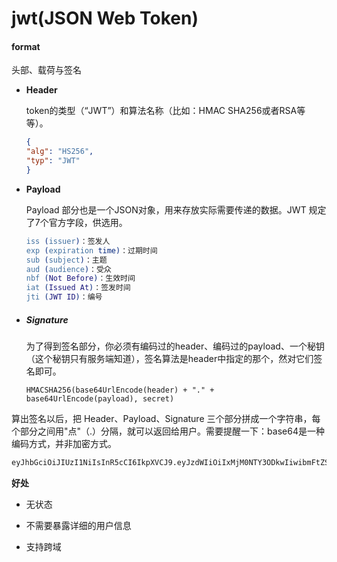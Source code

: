 # jwt(JSON Web Token)

#### format

头部、载荷与签名

- **Header**

  token的类型（“JWT”）和算法名称（比如：HMAC SHA256或者RSA等等）。

  

  ```json
  {
  "alg": "HS256",
  "typ": "JWT"
  }
  ```

- **Payload**

  Payload 部分也是一个JSON对象，用来存放实际需要传递的数据。JWT 规定了7个官方字段，供选用。
    ```erlang
    iss (issuer)：签发人
    exp (expiration time)：过期时间
    sub (subject)：主题
    aud (audience)：受众
    nbf (Not Before)：生效时间
    iat (Issued At)：签发时间
    jti (JWT ID)：编号
    ```

- ##### Signature

  为了得到签名部分，你必须有编码过的header、编码过的payload、一个秘钥（这个秘钥只有服务端知道），签名算法是header中指定的那个，然对它们签名即可。

  `HMACSHA256(base64UrlEncode(header) + "." + base64UrlEncode(payload), secret)`

算出签名以后，把 Header、Payload、Signature 三个部分拼成一个字符串，每个部分之间用"点"（.）分隔，就可以返回给用户。需要提醒一下：base64是一种编码方式，并非加密方式。

```tex
eyJhbGciOiJIUzI1NiIsInR5cCI6IkpXVCJ9.eyJzdWIiOiIxMjM0NTY3ODkwIiwibmFtZSI6IkpvaG4gRG9lIiwiaWF0IjoxNTE2MjM5MDIyfQ.SflKxwRJSMeKKF2QT4fwpMeJf36POk6yJV_adQssw5c
```

**好处**

* 无状态

* 不需要暴露详细的用户信息

* 支持跨域

  

[jwt]: https://jwt.io/introduction

